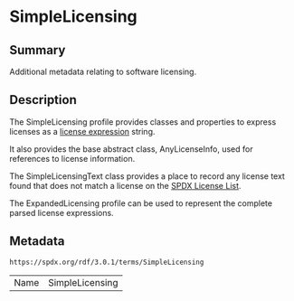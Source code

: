 <!-- Automatically generated by spec-parser v2.5.0 on 2024-08-10T18:46:28.607668+00:00 -->
<!-- SPDX-License-Identifier: Community-Spec-1.0 -->

# SimpleLicensing

## Summary

Additional metadata relating to software licensing.


## Description

The SimpleLicensing profile provides classes and properties to express licenses
as a [license expression](../../annexes/SPDX-license-expressions.md) string.

It also provides the base abstract class, AnyLicenseInfo, used for references
to license information.

The SimpleLicensingText class provides a place to record any license text found
that does not match a license on the
[SPDX License List](https://spdx.org/licenses/).

The ExpandedLicensing profile can be used to represent the complete parsed
license expressions.


## Metadata

`https://spdx.org/rdf/3.0.1/terms/SimpleLicensing`


| | |
|---|---|
| Name | SimpleLicensing |





